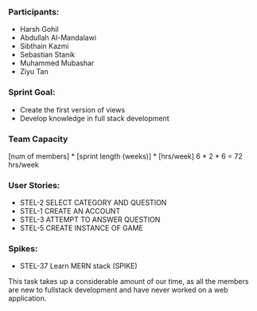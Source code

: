 ### Participants: 
* Harsh Gohil
* Abdullah Al-Mandalawi
* Sibthain Kazmi
* Sebastian Stanik
* Muhammed Mubashar 
* Ziyu Tan 

### Sprint Goal: 
* Create the first version of views 
* Develop knowledge in full stack development 

### Team Capacity 
[num of members] * [sprint length (weeks)] * [hrs/week] 
6 * 2 * 6 = 72 hrs/week 

### User Stories: 
* STEL-2 SELECT CATEGORY AND QUESTION 
* STEL-1 CREATE AN ACCOUNT 
* STEL-3 ATTEMPT TO ANSWER QUESTION 
* STEL-5 CREATE INSTANCE OF GAME 

### Spikes: 
* STEL-37 Learn MERN stack (SPIKE) 

This task takes up a considerable amount of our time, as all the members are new to fullstack development and have never worked
on a web application. 

